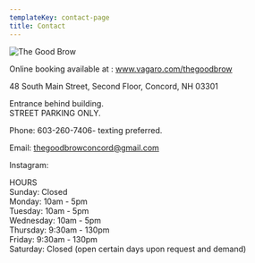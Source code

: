 ```yaml
---
templateKey: contact-page
title: Contact
---
```

![The Good Brow](/img/20191022_222733.jpg "The Good Brow")

Online booking available at :     www.vagaro.com/thegoodbrow

48 South Main Street, Second Floor, Concord, NH 03301

Entrance behind building.\
STREET PARKING ONLY.

Phone: 603-260-7406- texting preferred.

Email: thegoodbrowconcord@gmail.com

Instagram: 

HOURS\
Sunday: Closed\
Monday: 10am - 5pm\
Tuesday: 10am - 5pm\
Wednesday: 10am - 5pm\
Thursday: 9:30am - 130pm\
Friday: 9:30am - 130pm\
Saturday: Closed (open certain days upon request and demand)

